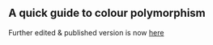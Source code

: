 ## A quick guide to colour polymorphism

Further edited & published version is now [here](http://dx.doi.org/10.1016/j.cub.2016.03.017)
